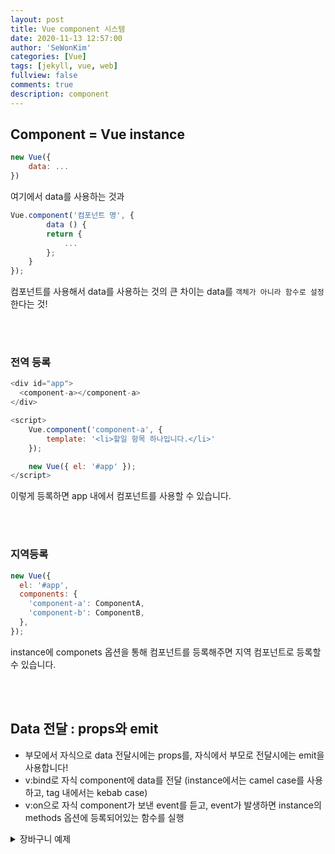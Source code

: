 ```yaml
---
layout: post
title: Vue component 시스템
date: 2020-11-13 12:57:00
author: 'SeWonKim'
categories: [Vue]
tags: [jekyll, vue, web]
fullview: false
comments: true
description: component
---
```


## Component = Vue instance

```javascript
new Vue({
    data: ...
})
```

여기에서 data를 사용하는 것과

```javascript
Vue.component('컴포넌트 명', {
        data () {
        return {
            ...
        };
    }
});
```

컴포넌트를 사용해서 data를 사용하는 것의 큰 차이는 data를 `객체가 아니라 함수로 설정` 한다는 것!

&nbsp;  
&nbsp;

### 전역 등록

```javascript
<div id="app">
  <component-a></component-a>
</div>

<script>
    Vue.component('component-a', {
        template: '<li>할일 항목 하나입니다.</li>'
    });

    new Vue({ el: '#app' });
</script>
```

이렇게 등록하면 app 내에서 컴포넌트를 사용할 수 있습니다.

&nbsp;  
&nbsp;

### 지역등록

```javascript
new Vue({
  el: '#app',
  components: {
    'component-a': ComponentA,
    'component-b': ComponentB,
  },
});
```

instance에 componets 옵션을 통해 컴포넌트를 등록해주면 지역 컴포넌트로 등록할 수 있습니다.

&nbsp;  
&nbsp;

## Data 전달 : props와 emit

- 부모에서 자식으로 data 전달시에는 props를, 자식에서 부모로 전달시에는 emit을 사용합니다!
- v:bind로 자식 component에 data를 전달 (instance에서는 camel case를 사용하고, tag 내에서는 kebab case)
- v:on으로 자식 component가 보낸 event를 듣고, event가 발생하면 instance의 methods 옵션에 등록되어있는 함수를 실행

<details>
<summary>장바구니 예제</summary>
<div markdown="1">

```html
<body>
  <div id="app">
    <product-list
      v-bind:discount-rate="discountRateValue"
      v-on:update-cart-list="updateCartList"
    ></product-list>
    <cart-list></cart-list>
  </div>

  <template id="product-list">
    <table>
      <thead>
        <th>제품</th>
        <th>가격</th>
        <th>할인가격</th>
        <th>처리</th>
      </thead>
      <tbody>
        <tr v-for="product in productList">
          <td>{{product.name}}</td>
          <td>{{product.price}}</td>
          <td>{{product.price - discountRate*product.price}}</td>
          <td><button v-on:click="addCart(product)">show</button></td>
        </tr>
      </tbody>
    </table>
  </template>

  <template id="cart-list">
    <table>
      <thead>
        <th>제품</th>
        <th>판매가격</th>
        <th>개수</th>
        <th>처리</th>
      </thead>
      <tbody>
        <tr v-for="(product, index) in cartList" v-bind:data-key="index">
          <td>{{product.name}}</td>
          <td>{{product.price}}</td>
          <td>{{product.count}}</td>
          <td><button v-on:click="removeCart(index)">removeCart</button></td>
        </tr>
      </tbody>
    </table>
  </template>

  <script>
    let productList = [
      { name: 'Tent', price: 400000 },
      { name: 'Tarp', price: 70000 },
      { name: 'Table', price: 50000 },
    ];

    let cartList = [];

    // 컴포넌트 1
    Vue.component('product-list', {
      props: ['discountRate'], // props option
      template: '#product-list',
      data: function () {
        return {
          productList: productList,
        };
      },
      methods: {
        addCart: function (product) {
          console.log(product);
          this.$emit('update-cart-list', product);
        },
      },
    });

    // 컴포넌트 2
    Vue.component('cart-list', {
      template: '#cart-list',
      data: function () {
        return {
          cartList: cartList,
        };
      },
      methods: {
        removeCart: function (index) {
          cartList.splice(index, 1);
        },
      },
    });

    new Vue({
      el: '#app',
      data: {
        discountRateValue: 0.2,
      },
      methods: {
        updateCartList: function (product) {
          // upate-cart-list 이벤트가 발생했을 때 호출

          for (item of cartList) {
            if (item.name === product.name) {
              item.count++;
              return;
            }
          }
          cartList.push({
            name: product.name,
            price: product.price,
            count: 1,
          });
        },
      },
    });
  </script>
</body>
```

</div>
</details>

&nbsp;  
&nbsp;
